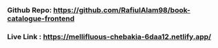 ### Github Repo: https://github.com/RafiulAlam98/book-catalogue-frontend
### Live Link : https://mellifluous-chebakia-6daa12.netlify.app/
